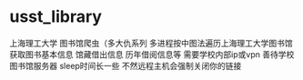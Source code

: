 # usst_library
上海理工大学 图书馆爬虫（多大仇系列
多进程按中图法遍历上海理工大学图书馆 获取图书基本信息 馆藏借出信息 历年借阅信息等
需要学校内部ip或vpn
善待学校图书馆服务器 sleep时间长一些 不然远程主机会强制关闭你的链接
